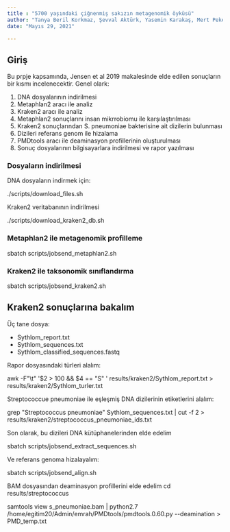 ```yaml
---
title : "5700 yaşındaki çiğnenmiş sakızın metagenomik öyküsü"
author: "Tanya Beril Korkmaz, Şevval Aktürk, Yasemin Karakaş, Mert Peker ve Emrah Kırdök"
date: "Mayıs 29, 2021"

---
```



## Giriş

Bu prpje kapsamında, Jensen et al 2019 makalesinde elde edilen sonuçların bir kısmı incelenecektir. Genel olark:

1. DNA dosyalarının indirilmesi
2. Metaphlan2 aracı ile analiz
3. Kraken2 aracı ile analiz
4. Metaphlan2 sonuçlarını insan mikrrobiomu ile karşılaştırılması
5. Kraken2 sonuçlarından S. pneumoniae bakterisine ait dizilerin bulunması
6. Dizileri referans genom ile hizalama
7. PMDtools aracı ile deaminasyon profillerinin oluşturulması
8. Sonuç dosyalarının bilgisayarlara indirilmesi ve rapor yazılması

### Dosyaların indirilmesi

DNA dosyaların indirmek için:

./scripts/download_files.sh

Kraken2 veritabanının indirilmesi

./scripts/download_kraken2_db.sh

### Metaphlan2 ile metagenomik profilleme

sbatch scripts/jobsend_metaphlan2.sh


### Kraken2 ile taksonomik sınıflandırma

sbatch scripts/jobsend_kraken2.sh

## Kraken2 sonuçlarına bakalım

Üç tane dosya:

- Sythlom_report.txt
- Sythlom_sequences.txt
- Sythlom_classified_sequences.fastq


Rapor dosyasındaki türleri alalım:

awk -F"\t" '$2 > 100 && $4 == "S" ' results/kraken2/Sythlom_report.txt > results/kraken2/Sythlom_turler.txt


Streptococcue pneumoniae ile eşleşmiş DNA dizilerinin etiketlerini alalım:

grep "Streptococcus pneumoniae" Sythlom_sequences.txt | cut -f 2 > results/kraken2/streptococcus_pneumoniae_ids.txt


Son olarak, bu dizileri DNA kütüphanelerinden elde edelim

sbatch scripts/jobsend_extract_sequences.sh

Ve referans genoma hizalayalım:

sbatch scripts/jobsend_align.sh


BAM dosyasından deaminasyon profillerini elde edelim
cd results/streptococcus

samtools view s_pneumoniae.bam | python2.7 /home/egitim20/Admin/emrah/PMDtools/pmdtools.0.60.py --deamination > PMD_temp.txt

